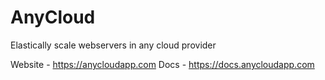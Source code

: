 # AnyCloud

Elastically scale webservers in any cloud provider

Website - https://anycloudapp.com
Docs - https://docs.anycloudapp.com
